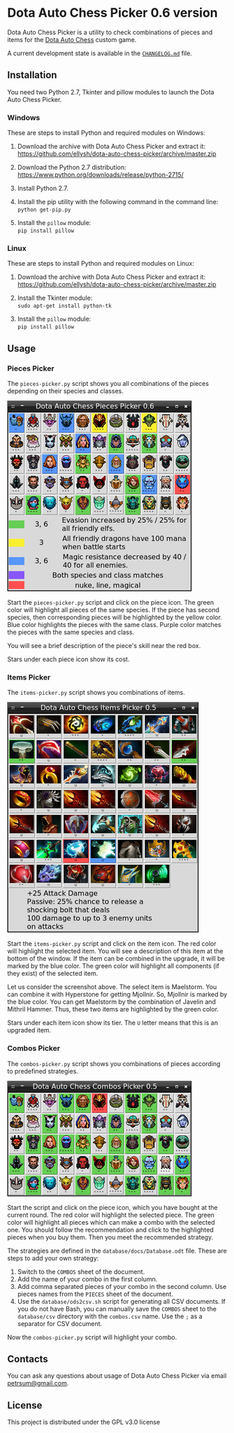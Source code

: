 # Dota Auto Chess Picker 0.6 version

Dota Auto Chess Picker is a utility to check combinations of pieces and items for the [Dota Auto Chess](https://steamcommunity.com/sharedfiles/filedetails/?id=1613886175) custom game.

A current development state is available in the [`CHANGELOG.md`](CHANGELOG.md) file.

## Installation

You need two Python 2.7, Tkinter and pillow modules to launch the Dota Auto Chess Picker.

### Windows

These are steps to install Python and required modules on Windows:

1. Download the archive with Dota Auto Chess Picker and extract it:<br/>
https://github.com/ellysh/dota-auto-chess-picker/archive/master.zip

2. Download the Python 2.7 distribution:<br/>
https://www.python.org/downloads/release/python-2715/

3. Install Python 2.7.

4. Install the pip utility with the following command in the command line:<br/>
`python get-pip.py`

5. Install the `pillow` module:<br/>
`pip install pillow`

### Linux

These are steps to install Python and required modules on Linux:

1. Download the archive with Dota Auto Chess Picker and extract it:<br/>
https://github.com/ellysh/dota-auto-chess-picker/archive/master.zip

2. Install the Tkinter module:<br/>
`sudo apt-get install python-tk`

3. Install the `pillow` module:<br/>
`pip install pillow`

## Usage

### Pieces Picker

The `pieces-picker.py` script shows you all combinations of the pieces depending on their species and classes.

![Pieces Picker](images/readme/pieces-picker-window.png)

Start the `pieces-picker.py` script and click on the piece icon. The green color will highlight all pieces of the same species. If the piece has second species, then corresponding pieces will be highlighted by the yellow color. Blue color highlights the pieces with the same class. Purple color matches the pieces with the same species and class.

You will see a brief description of the piece's skill near the red box.

Stars under each piece icon show its cost.

### Items Picker

The `items-picker.py` script shows you combinations of items.

![Items Picker](images/readme/items-picker-window.png)

Start the `items-picker.py` script and click on the item icon. The red color will highlight the selected item. You will see a description of this item at the bottom of the window. If the item can be combined in the upgrade, it will be marked by the blue color. The green color will highlight all components (if they exist) of the selected item.

Let us consider the screenshot above. The select item is Maelstorm. You can combine it with Hyperstone for getting Mjollnir. So, Mjollnir is marked by the blue color.  You can get Maelstorm by the combination of Javelin and Mithril Hammer. Thus, these two items are highlighted by the green color.

Stars under each item icon show its tier. The `U` letter means that this is an upgraded item.

### Combos Picker

The `combos-picker.py` script shows you combinations of pieces according to predefined strategies.

![Combos Picker](images/readme/combos-picker-window.png)

Start the script and click on the piece icon, which you have bought at the current round. The red color will highlight the selected piece. The green color will highlight all pieces which can make a combo with the selected one. You should follow the recommendation and click to the highlighted pieces when you buy them. Then you meet the recommended strategy.

The strategies are defined in the `database/docs/Database.odt` file. These are steps to add your own strategy:

1. Switch to the `COMBOS` sheet of the document.
2. Add the name of your combo in the first column.
3. Add comma separated pieces of your combo in the second column. Use pieces names from the `PIECES` sheet of the document.
4. Use the `database/ods2csv.sh` script for generating all CSV documents. If you do not have Bash, you can manually save the `COMBOS` sheet to the `database/csv` directory with the `combos.csv` name. Use the `;` as a separator for CSV document.

Now the `combos-picker.py` script will highlight your combo.

## Contacts

You can ask any questions about usage of Dota Auto Chess Picker via email petrsum@gmail.com.

## License

This project is distributed under the GPL v3.0 license
